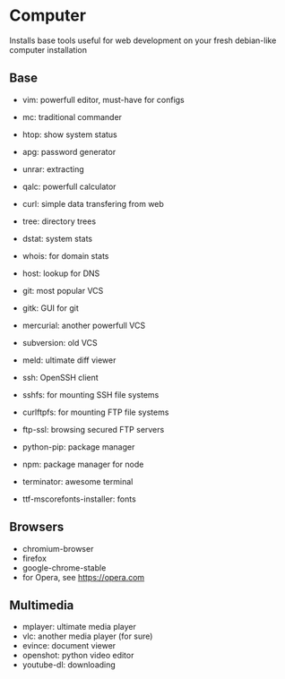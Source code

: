 # Computer
Installs base tools useful for web development on your fresh debian-like computer installation

## Base

- vim: powerfull editor, must-have for configs
- mc: traditional commander
- htop: show system status
- apg: password generator
- unrar: extracting
- qalc: powerfull calculator
- curl: simple data transfering from web
- tree: directory trees
- dstat: system stats
- whois: for domain stats
- host: lookup for DNS

- git: most popular VCS
- gitk: GUI for git
- mercurial: another powerfull VCS
- subversion: old VCS
- meld: ultimate diff viewer

- ssh: OpenSSH client
- sshfs: for mounting SSH file systems
- curlftpfs: for mounting FTP file systems
- ftp-ssl: browsing secured FTP servers

- python-pip: package manager
- npm: package manager for node

- terminator: awesome terminal
- ttf-mscorefonts-installer: fonts

## Browsers

- chromium-browser
- firefox
- google-chrome-stable
- for Opera, see https://opera.com

## Multimedia

- mplayer: ultimate media player
- vlc: another media player (for sure)
- evince: document viewer
- openshot: python video editor
- youtube-dl: downloading

